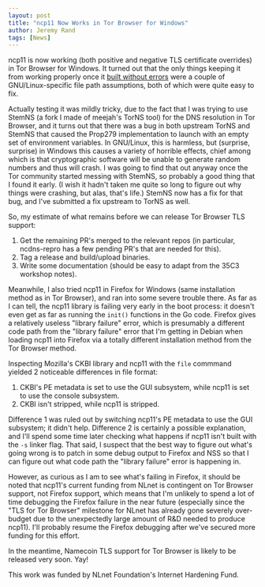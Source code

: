 ```yaml
---
layout: post
title: "ncp11 Now Works in Tor Browser for Windows"
author: Jeremy Rand
tags: [News]
---
```


ncp11 is now working (both positive and negative TLS certificate overrides) in Tor Browser for Windows.  It turned out that the only things keeping it from working properly once it [built without errors]({{site.baseurl}}2019/06/15/ncp11-now-builds-for-windows.html) were a couple of GNU/Linux-specific file path assumptions, both of which were quite easy to fix.

Actually testing it was mildly tricky, due to the fact that I was trying to use StemNS (a fork I made of meejah's TorNS tool) for the DNS resolution in Tor Browser, and it turns out that there was a bug in both upstream TorNS and StemNS that caused the Prop279 implementation to launch with an empty set of environment variables.  In GNU/Linux, this is harmless, but (surprise, surprise) in Windows this causes a variety of horrible effects, chief among which is that cryptographic software will be unable to generate random numbers and thus will crash.  I was going to find that out anyway once the Tor community started messing with StemNS, so probably a good thing that I found it early.  (I wish it hadn't taken me quite so long to figure out why things were crashing, but alas, that's life.)  StemNS now has a fix for that bug, and I've submitted a fix upstream to TorNS as well.

So, my estimate of what remains before we can release Tor Browser TLS support:

1. Get the remaining PR's merged to the relevant repos (in particular, ncdns-repro has a few pending PR's that are needed for this).
2. Tag a release and build/upload binaries.
3. Write some documentation (should be easy to adapt from the 35C3 workshop notes).

Meanwhile, I also tried ncp11 in Firefox for Windows (same installation method as in Tor Browser), and ran into some severe trouble there.  As far as I can tell, the ncp11 library is failing very early in the boot process: it doesn't even get as far as running the `init()` functions in the Go code.  Firefox gives a relatively useless "library failure" error, which is presumably a different code path from the "library failure" error that I'm getting in Debian when loading ncp11 into Firefox via a totally different installation method from the Tor Browser method.

Inspecting Mozilla's CKBI library and ncp11 with the `file` commmand yielded 2 noticeable differences in file format:

1. CKBI's PE metadata is set to use the GUI subsystem, while ncp11 is set to use the console subsystem.
2. CKBI isn't stripped, while ncp11 is stripped.

Difference 1 was ruled out by switching ncp11's PE metadata to use the GUI subsystem; it didn't help.  Difference 2 is certainly a possible explanation, and I'll spend some time later checking what happens if ncp11 isn't built with the `-s` linker flag.  That said, I suspect that the best way to figure out what's going wrong is to patch in some debug output to Firefox and NSS so that I can figure out what code path the "library failure" error is happening in.

However, as curious as I am to see what's failing in Firefox, it should be noted that ncp11's current funding from NLnet is contingent on Tor Browser support, not Firefox support, which means that I'm unlikely to spend a lot of time debugging the Firefox failure in the near future (especially since the "TLS for Tor Browser" milestone for NLnet has already gone severely over-budget due to the unexpectedly large amount of R&D needed to produce ncp11).  I'll probably resume the Firefox debugging after we've secured more funding for this effort.

In the meantime, Namecoin TLS support for Tor Browser is likely to be released very soon.  Yay!

This work was funded by NLnet Foundation's Internet Hardening Fund.
